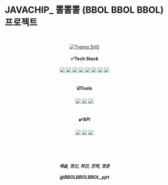 # JAVACHIP_ 뽈뽈뽈 (BBOL BBOL BBOL) 프로젝트


<div align="center">
<br>


[![Typing SVG](https://readme-typing-svg.herokuapp.com?font=Do+Hyeon&pause=1000&color=0FC800&center=true&vCenter=true&width=500&lines=%EA%B3%B5%EA%B3%B5%EB%8D%B0%EC%9D%B4%ED%84%B0+%ED%99%9C%EC%9A%A9+%EC%97%AC%ED%96%89%EC%A7%80+%EC%B6%94%EC%B2%9C+%EB%B0%8F+%EC%97%AC%ED%96%89+%EA%B8%B0%EB%A1%9D+%EA%B3%B5%EC%9C%A0+%EC%BB%A4%EB%AE%A4%EB%8B%88%ED%8B%B0+%EC%84%9C%EB%B9%84%EC%8A%A4)](https://git.io/typing-svg)
<br>

<h4>✅Tech Stack</h4>
<img src="https://img.shields.io/badge/HTML5-E34F26?style=flat-square&logo=html5&logoColor=white"/>
<img src="https://img.shields.io/badge/Java-007396?style=flat&logo=OpenJDK&logoColor=white"/>
<img src="https://img.shields.io/badge/JavaScript-F7DF1E?style=flat-square&logo=JavaScript&logoColor=white"/>
<img src="https://img.shields.io/badge/Spring-6DB33F?style=flat&logo=Spring&logoColor=white"/>
<img src="https://img.shields.io/badge/jquery-0769AD?style=flat&logo=jquery&logoColor=white"/>
<img src="https://img.shields.io/badge/ApacheTomcat-F8DC75?style=flat&logo=apachetomcat&logoColor=white"/>
<img src="https://img.shields.io/badge/DBeaver-382923?style=flat&logo=dbeaver&logoColor=white"/>
<img src="https://img.shields.io/badge/MySQL-4479A1?style=flat&logo=mysql&logoColor=white"/>
<br><br>
<h4>☑️Tools</h4>
<img src="https://img.shields.io/badge/GitHub-181717?style=flat&logo=github&logoColor=white"/>
<img src="https://img.shields.io/badge/Notion-000000?style=flat&logo=Notion&logoColor=white"/>
<img src="https://img.shields.io/badge/Figma-F24E1E?style=flat&logo=Figma&logoColor=white"/>
<br><br>
<h4>✔️API</h4>
<img src="https://img.shields.io/badge/KaKao-FFCD00?style=flat&logo=kakao&logoColor=white"/>
<img src="https://img.shields.io/badge/Naver-03C75A?style=flat&logo=naver&logoColor=white"/>
<img src="https://img.shields.io/badge/Google-4285F4?style=flat&logo=Google&logoColor=white"/>

<br><br><br>

<h5>예슬, 영신, 희진, 찬희, 영준<br><br>
@BBOLBBOLBBOL_pjrt</h5>

